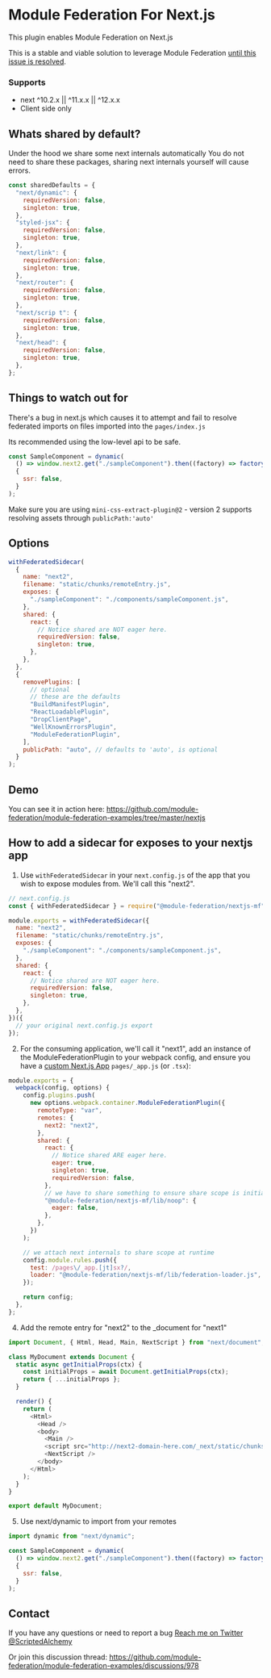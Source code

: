 # Module Federation For Next.js

This plugin enables Module Federation on Next.js

This is a stable and viable solution to leverage Module Federation [until this issue is resolved](https://github.com/webpack/webpack/issues/11811).

### Supports

- next ^10.2.x || ^11.x.x || ^12.x.x
- Client side only

## Whats shared by default?

Under the hood we share some next internals automatically
You do not need to share these packages, sharing next internals yourself will cause errors.

```js
const sharedDefaults = {
  "next/dynamic": {
    requiredVersion: false,
    singleton: true,
  },
  "styled-jsx": {
    requiredVersion: false,
    singleton: true,
  },
  "next/link": {
    requiredVersion: false,
    singleton: true,
  },
  "next/router": {
    requiredVersion: false,
    singleton: true,
  },
  "next/scrip t": {
    requiredVersion: false,
    singleton: true,
  },
  "next/head": {
    requiredVersion: false,
    singleton: true,
  },
};
```

## Things to watch out for

There's a bug in next.js which causes it to attempt and fail to resolve federated imports on files imported into the `pages/index.js`

Its recommended using the low-level api to be safe.

```js
const SampleComponent = dynamic(
  () => window.next2.get("./sampleComponent").then((factory) => factory()),
  {
    ssr: false,
  }
);
```

Make sure you are using `mini-css-extract-plugin@2` - version 2 supports resolving assets through `publicPath:'auto'`

## Options

```js
withFederatedSidecar(
  {
    name: "next2",
    filename: "static/chunks/remoteEntry.js",
    exposes: {
      "./sampleComponent": "./components/sampleComponent.js",
    },
    shared: {
      react: {
        // Notice shared are NOT eager here.
        requiredVersion: false,
        singleton: true,
      },
    },
  },
  {
    removePlugins: [
      // optional
      // these are the defaults
      "BuildManifestPlugin",
      "ReactLoadablePlugin",
      "DropClientPage",
      "WellKnownErrorsPlugin",
      "ModuleFederationPlugin",
    ],
    publicPath: "auto", // defaults to 'auto', is optional
  }
);
```

## Demo

You can see it in action here: https://github.com/module-federation/module-federation-examples/tree/master/nextjs

## How to add a sidecar for exposes to your nextjs app

1. Use `withFederatedSidecar` in your `next.config.js` of the app that you wish to expose modules from. We'll call this "next2".

```js
// next.config.js
const { withFederatedSidecar } = require("@module-federation/nextjs-mf");

module.exports = withFederatedSidecar({
  name: "next2",
  filename: "static/chunks/remoteEntry.js",
  exposes: {
    "./sampleComponent": "./components/sampleComponent.js",
  },
  shared: {
    react: {
      // Notice shared are NOT eager here.
      requiredVersion: false,
      singleton: true,
    },
  },
})({
  // your original next.config.js export
});
```

2. For the consuming application, we'll call it "next1", add an instance of the ModuleFederationPlugin to your webpack config, and ensure you have a [custom Next.js App](https://nextjs.org/docs/advanced-features/custom-app) `pages/_app.js` (or `.tsx`):

```js
module.exports = {
  webpack(config, options) {
    config.plugins.push(
      new options.webpack.container.ModuleFederationPlugin({
        remoteType: "var",
        remotes: {
          next2: "next2",
        },
        shared: {
          react: {
            // Notice shared ARE eager here.
            eager: true,
            singleton: true,
            requiredVersion: false,
          },
          // we have to share something to ensure share scope is initialized
          "@module-federation/nextjs-mf/lib/noop": {
            eager: false,
          },
        },
      })
    );

    // we attach next internals to share scope at runtime
    config.module.rules.push({
      test: /pages\/_app.[jt]sx?/,
      loader: "@module-federation/nextjs-mf/lib/federation-loader.js",
    });

    return config;
  },
};
```

4. Add the remote entry for "next2" to the \_document for "next1"

```js
import Document, { Html, Head, Main, NextScript } from "next/document";

class MyDocument extends Document {
  static async getInitialProps(ctx) {
    const initialProps = await Document.getInitialProps(ctx);
    return { ...initialProps };
  }

  render() {
    return (
      <Html>
        <Head />
        <body>
          <Main />
          <script src="http://next2-domain-here.com/_next/static/chunks/remoteEntry.js" />
          <NextScript />
        </body>
      </Html>
    );
  }
}

export default MyDocument;
```

5. Use next/dynamic to import from your remotes

```js
import dynamic from "next/dynamic";

const SampleComponent = dynamic(
  () => window.next2.get("./sampleComponent").then((factory) => factory()),
  {
    ssr: false,
  }
);
```

## Contact

If you have any questions or need to report a bug
<a href="https://twitter.com/ScriptedAlchemy"> Reach me on Twitter @ScriptedAlchemy</a>

Or join this discussion thread: https://github.com/module-federation/module-federation-examples/discussions/978
